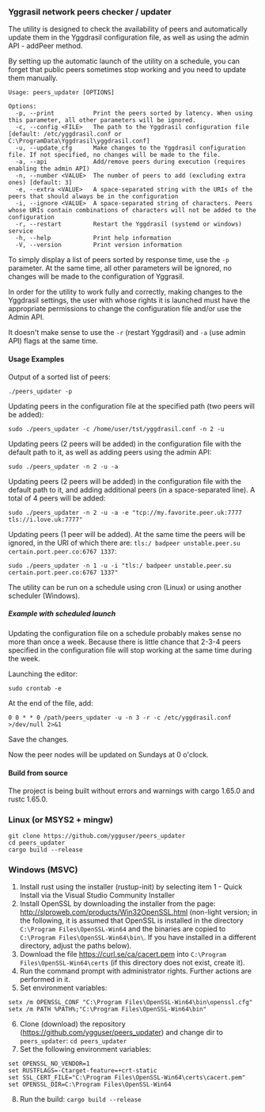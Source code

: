 ### Yggrasil network peers checker / updater

The utility is designed to check the availability of peers and automatically update them in the Yggdrasil configuration file, as well as using the admin API - addPeer method.

By setting up the automatic launch of the utility on a schedule, you can forget that public peers sometimes stop working and you need to update them manually.

```
Usage: peers_updater [OPTIONS]

Options:
  -p, --print           Print the peers sorted by latency. When using this parameter, all other parameters will be ignored.
  -c, --config <FILE>   The path to the Yggdrasil configuration file [default: /etc/yggdrasil.conf or C:\ProgramData\Yggdrasil\yggdrasil.conf]
  -u, --update_cfg      Make changes to the Yggdrasil configuration file. If not specified, no changes will be made to the file.
  -a, --api             Add/remove peers during execution (requires enabling the admin API)
  -n, --number <VALUE>  The number of peers to add (excluding extra ones) [default: 3]
  -e, --extra <VALUE>   A space-separated string with the URIs of the peers that should always be in the configuration
  -i, --ignore <VALUE>  A space-separated string of characters. Peers whose URIs contain combinations of characters will not be added to the configuration
  -r, --restart         Restart the Yggdrasil (systemd or windows) service
  -h, --help            Print help information
  -V, --version         Print version information
```

To simply display a list of peers sorted by response time, use the `-p` parameter. At the same time, all other parameters will be ignored, no changes will be made to the configuration of Yggrasil.

In order for the utility to work fully and correctly, making changes to the Yggdrasil settings, the user with whose rights it is launched must have the appropriate permissions to change the configuration file and/or use the Admin API.

It doesn't make sense to use the `-r` (restart Yggdrasil) and `-a` (use admin API) flags at the same time.

#### Usage Examples

Output of a sorted list of peers:

```
./peers_updater -p
```

Updating peers in the configuration file at the specified path (two peers will be added):

```
sudo ./peers_updater -c /home/user/tst/yggdrasil.conf -n 2 -u
```

Updating peers (2 peers will be added) in the configuration file with the default path to it, as well as adding peers using the admin API:

```
sudo ./peers_updater -n 2 -u -a
```

Updating peers (2 peers will be added) in the configuration file with the default path to it, and adding additional peers (in a space-separated line). A total of 4 peers will be added:

```
sudo ./peers_updater -n 2 -u -a -e "tcp://my.favorite.peer.uk:7777 tls://i.love.uk:7777"
```

Updating peers (1 peer will be added). At the same time the peers will be ignored, in the URI of which there are: `tls:/ badpeer unstable.peer.su certain.port.peer.co:6767 1337`:

```
sudo ./peers_updater -n 1 -u -i "tls:/ badpeer unstable.peer.su certain.port.peer.co:6767 1337"
```

The utility can be run on a schedule using cron (Linux) or using another scheduler (Windows).

##### Example with scheduled launch
Updating the configuration file on a schedule probably makes sense no more than once a week. Because there is little chance that 2-3-4 peers specified in the configuration file will stop working at the same time during the week.

Launching the editor:
```
sudo crontab -e
```

At the end of the file, add: 
```
0 0 * * 0 /path/peers_updater -u -n 3 -r -c /etc/yggdrasil.conf >/dev/null 2>&1
```
Save the changes.

Now the peer nodes will be updated on Sundays at 0 o'clock.

#### Build from source

The project is being built without errors and warnings with cargo 1.65.0 and rustc 1.65.0.

### Linux (or MSYS2 + mingw)

```
git clone https://github.com/ygguser/peers_updater
cd peers_updater
cargo build --release
```
### Windows (MSVC)

1. Install rust using the installer (rustup-init) by selecting item 1 - Quick Install via the Visual Studio Community Installer
2. Install OpenSSL by downloading the installer from the page: http://slproweb.com/products/Win32OpenSSL.html (non-light version; in the following, it is assumed that OpenSSL is installed in the directory `C:\Program Files\OpenSSL-Win64` and the binaries are copied to `C:\Program Files\OpenSSL-Win64\bin\`. If you have installed in a different directory, adjust the paths below).
3. Download the file https://curl.se/ca/cacert.pem into `C:\Program Files\OpenSSL-Win64\certs` (if this directory does not exist, create it).
4. Run the command prompt with administrator rights. Further actions are performed in it.
5. Set environment variables:
```
setx /m OPENSSL_CONF "C:\Program Files\OpenSSL-Win64\bin\openssl.cfg"
setx /m PATH %PATH%;"C:\Program Files\OpenSSL-Win64\bin"
```
6. Clone (download) the repository (https://github.com/ygguser/peers_updater) and change dir to `peers_updater`: `cd peers_updater`
7. Set the following environment variables:
```
set OPENSSL_NO_VENDOR=1
set RUSTFLAGS=-Ctarget-feature=+crt-static
set SSL_CERT_FILE="C:\Program Files\OpenSSL-Win64\certs\cacert.pem"
set OPENSSL_DIR=C:\Program Files\OpenSSL-Win64
```
8. Run the build: `cargo build --release`